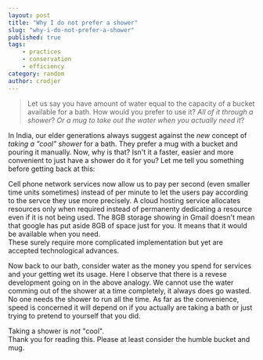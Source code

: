 ```yaml
---
layout: post
title: "Why I do not prefer a shower"
slug: "why-i-do-not-prefer-a-shower"
published: true
tags:
    - practices
    - conservation
    - efficiency
category: random
author: crodjer
---
```


> Let us say you have amount of water equal to the capacity of a bucket available
> for a bath. How would you prefer to use it? *All of it through a shower*?
> *Or a mug to take out the water when you actually need it*?

In India, our elder generations always suggest against the *new* concept of
*taking a "cool" shower* for a bath. They prefer a mug with a bucket and pouring
it manually. Now, why is that? Isn't it a faster, easier and more convenient
to just have a shower do it for you? Let me tell you something before
getting back at this:

Cell phone network services now allow us to pay per second (even smaller
time units sometimes) instead of per minute to let the users pay according
to the servce they use more precisely. A cloud hosting service allocates
resources only when required instead of permanenty dedicating a resource
even if it is not being used. The 8GB storage showing in Gmail doesn't mean
that google has put aside 8GB of space just for you. It means that it would
be available when you need.  
These surely require more complicated implementation but yet are accepted
technological advances.

Now back to our bath, consider water as the money you spend for services
and your getting wet its usage. Here I observe that there is a revese
development going on in the above analogy. We cannot use the water comming
out of the shower at a time completely, it always does go wasted. No one
needs the shower to run all the time. As far as the convenience, speed is
concerned it will depend on if you actually are taking a bath or just trying
to pretend to yourself that you did.

Taking a shower is *not* "cool".  
Thank you for reading this. Please at least consider the humble bucket and
mug.
